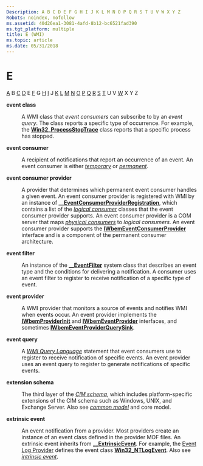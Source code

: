 ```yaml
---
Description: A B C D E F G H I J K L M N O P Q R S T U V W X Y Z
Robots: noindex, nofollow
ms.assetid: 40d26ea1-3081-4afd-8b12-bc6521fad390
ms.tgt_platform: multiple
title: E (WMI)
ms.topic: article
ms.date: 05/31/2018
---
```


# E

[A](gloss-a.md) B [C](gloss-c.md) [D](gloss-d.md) E [F](gloss-f.md) G [H](gloss-h.md) [I](gloss-i.md) J [K](gloss-k.md) [L](gloss-l.md) [M](gloss-m.md) [N](gloss-n.md) [O](gloss-o.md) [P](gloss-p.md) [Q](gloss-q.md) [R](gloss-r.md) [S](gloss-s.md) [T](gloss-t.md) U V [W](gloss-w.md) X Y Z

<dl> <dt>

<span id="wmi.gloss_event_class"></span><span id="WMI.GLOSS_EVENT_CLASS"></span>**event class**
</dt> <dd>

A WMI class that *event consumers* can subscribe to by an *event query*. The class reports a specific type of occurrence. For example, the [**Win32\_ProcessStopTrace**](https://docs.microsoft.com/previous-versions/windows/desktop/krnlprov/win32-processstoptrace) class reports that a specific process has stopped.

</dd> <dt>

<span id="wmi.gloss_event_consumer"></span><span id="WMI.GLOSS_EVENT_CONSUMER"></span>**event consumer**
</dt> <dd>

A recipient of notifications that report an occurrence of an event. An event consumer is either [*temporary*](gloss-t.md) or [*permanent*](gloss-p.md).

</dd> <dt>

<span id="wmi.gloss_event_consumer_provider"></span><span id="WMI.GLOSS_EVENT_CONSUMER_PROVIDER"></span>**event consumer provider**
</dt> <dd>

A provider that determines which permanent event consumer handles a given event. An event consumer provider is registered with WMI by an instance of [**\_\_EventConsumerProviderRegistration**](--eventconsumerproviderregistration.md), which contains a list of the [*logical consumer*](gloss-l.md) classes that the event consumer provider supports. An event consumer provider is a COM server that maps [*physical consumers*](gloss-p.md) to *logical consumers*. An event consumer provider supports the [**IWbemEventConsumerProvider**](/windows/desktop/api/Wbemprov/nn-wbemprov-iwbemeventconsumerprovider) interface and is a component of the permanent consumer architecture.

</dd> <dt>

<span id="wmi.gloss_event_filter"></span><span id="WMI.GLOSS_EVENT_FILTER"></span>**event filter**
</dt> <dd>

An instance of the [**\_\_EventFilter**](--eventfilter.md) system class that describes an event type and the conditions for delivering a notification. A consumer uses an event filter to register to receive notification of a specific type of event.

</dd> <dt>

<span id="wmi.gloss_event_provider"></span><span id="WMI.GLOSS_EVENT_PROVIDER"></span>**event provider**
</dt> <dd>

A WMI provider that monitors a source of events and notifies WMI when events occur. An event provider implements the [**IWbemProviderInit**](/windows/desktop/api/Wbemprov/nn-wbemprov-iwbemproviderinit) and [**IWbemEventProvider**](/windows/desktop/api/Wbemprov/nn-wbemprov-iwbemeventprovider) interfaces, and sometimes [**IWbemEventProviderQuerySink**](/windows/desktop/api/Wbemprov/nn-wbemprov-iwbemeventproviderquerysink).

</dd> <dt>

<span id="wmi.gloss_event_query"></span><span id="WMI.GLOSS_EVENT_QUERY"></span>**event query**
</dt> <dd>

A [*WMI Query Language*](gloss-w.md) statement that event consumers use to register to receive notification of specific events. An event provider uses an event query to register to generate notifications of specific events.

</dd> <dt>

<span id="wmi.gloss_extension_schema"></span><span id="WMI.GLOSS_EXTENSION_SCHEMA"></span>**extension schema**
</dt> <dd>

The third layer of the [*CIM schema*](gloss-c.md), which includes platform-specific extensions of the CIM schema such as Windows, UNIX, and Exchange Server. Also see [*common model*](gloss-c.md) and core model.

</dd> <dt>

<span id="wmi.gloss_extrinsic_event"></span><span id="WMI.GLOSS_EXTRINSIC_EVENT"></span>**extrinsic event**
</dt> <dd>

An event notification from a provider. Most providers create an instance of an event class defined in the provider MOF files. An extrinsic event inherits from [**\_\_ExtrinsicEvent**](--extrinsicevent.md). For example, the [Event Log Provider](https://docs.microsoft.com/previous-versions/windows/desktop/eventlogprov/event-log-provider) defines the event class [**Win32\_NTLogEvent**](https://docs.microsoft.com/previous-versions/windows/desktop/eventlogprov/win32-ntlogevent). Also see [*intrinsic event*](gloss-i.md).

</dd> </dl>

 

 



